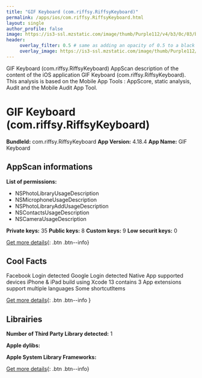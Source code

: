 ```yaml
---
title: "GIF Keyboard (com.riffsy.RiffsyKeyboard)"
permalink: /apps/ios/com.riffsy.RiffsyKeyboard.html
layout: single
author_profile: false
image: https://is3-ssl.mzstatic.com/image/thumb/Purple112/v4/b3/0c/03/b30c03c0-53e3-9554-0ff8-e2ceba37233f/AppIcon-GifKeyboard-1x_U007emarketing-5-0-0-85-220.png/512x512bb.jpg
header: 
     overlay_filter: 0.5 # same as adding an opacity of 0.5 to a black background
     overlay_image: https://is3-ssl.mzstatic.com/image/thumb/Purple112/v4/b3/0c/03/b30c03c0-53e3-9554-0ff8-e2ceba37233f/AppIcon-GifKeyboard-1x_U007emarketing-5-0-0-85-220.png/512x512bb.jpg
---
```

GIF Keyboard (com.riffsy.RiffsyKeyboard) AppScan description of the content of the iOS application GIF Keyboard (com.riffsy.RiffsyKeyboard). This analysis is based on the Mobile App Tools : AppScore, static analysis, Audit and the Mobile Audit App Tool.

# GIF Keyboard (com.riffsy.RiffsyKeyboard)

**BundleId:** com.riffsy.RiffsyKeyboard
**App Version:** 4.18.4
**App Name:** GIF Keyboard


## AppScan informations 

**List of permissions:** 
- NSPhotoLibraryUsageDescription
- NSMicrophoneUsageDescription
- NSPhotoLibraryAddUsageDescription
- NSContactsUsageDescription
- NSCameraUsageDescription
  
  
**Private keys:** 35
**Public keys:** 8
**Custom keys:** 9
**Low securit keys:** 0
  
[Get more details](/pricing.html){: .btn .btn--info}

## Cool Facts

Facebook Login detected
Google Login detected
Native App
supported devices iPhone & iPad
build using Xcode 13
contains 3 App extensions
support multiple languages
Some shortcutItems 
  
[Get more details](/pricing.html){: .btn .btn--info }

## Librairies 
**Number of Third Party Library detected:** 1


**Apple dylibs:**


**Apple System Library Frameworks:**


  
[Get more details](/pricing.html){: .btn .btn--info}

